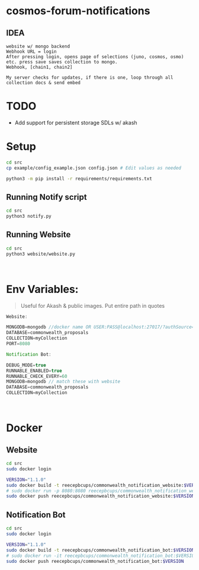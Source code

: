 # cosmos-forum-notifications

## IDEA
    website w/ mongo backend
    Webhook URL = login
    After pressing login, opens page of selections (juno, cosmos, osmo) etc. press save saves collection to mongo.
    Webhook, [chain1, chain2]

    My server checks for updates, if there is one, loop through all collection docs & send embed

# TODO
- Add support for persistent storage SDLs w/ akash


# Setup
```bash
cd src
cp example/config_example.json config.json # Edit values as needed

python3 -m pip install -r requirements/requirements.txt
```
## Running Notify script
```bash
cd src
python3 notify.py
```
## Running Website
```bash
cd src
python3 website/website.py
```

<br>

# Env Variables:
> Useful for Akash & public images. Put entire path in quotes
```js
Website:

MONGODB=mongodb //docker name OR USER:PASS@localhost:27017/?authSource=admin
DATABASE=commonwealth_proposals
COLLECTION=myCollection
PORT=8080

Notification Bot:

DEBUG_MODE=true
RUNNABLE_ENABLED=true
RUNNABLE_CHECK_EVERY=60
MONGODB=mongodb // match these with website
DATABASE=commonwealth_proposals
COLLECTION=myCollection
```

<br>

# Docker
## Website
```bash
cd src
sudo docker login

VERSION="1.1.0"
sudo docker build -t reecepbcups/commonwealth_notification_website:$VERSION -f website/Dockerfile .
# sudo docker run -p 8080:8080 reecepbcups/commonwealth_notification_website:$VERSION
sudo docker push reecepbcups/commonwealth_notification_website:$VERSION
```

## Notification Bot
```bash
cd src
sudo docker login

VERSION="1.1.0"
sudo docker build -t reecepbcups/commonwealth_notification_bot:$VERSION -f Dockerfile .
# sudo docker run -it reecepbcups/commonwealth_notification_bot:$VERSION
sudo docker push reecepbcups/commonwealth_notification_bot:$VERSION
```